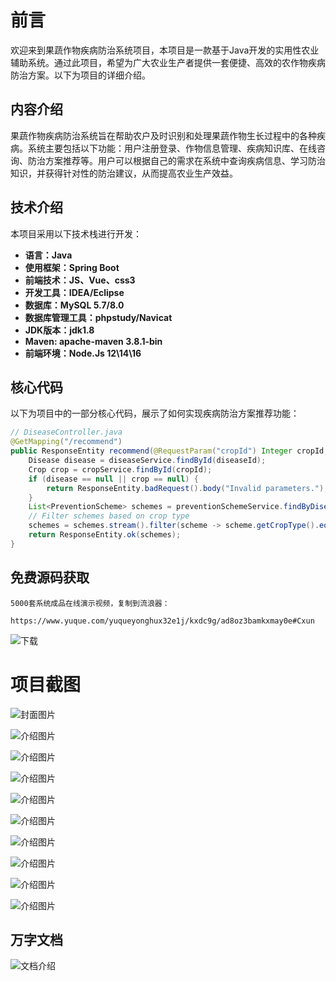 # 前言

欢迎来到果蔬作物疾病防治系统项目，本项目是一款基于Java开发的实用性农业辅助系统。通过此项目，希望为广大农业生产者提供一套便捷、高效的农作物疾病防治方案。以下为项目的详细介绍。

## 内容介绍

果蔬作物疾病防治系统旨在帮助农户及时识别和处理果蔬作物生长过程中的各种疾病。系统主要包括以下功能：用户注册登录、作物信息管理、疾病知识库、在线咨询、防治方案推荐等。用户可以根据自己的需求在系统中查询疾病信息、学习防治知识，并获得针对性的防治建议，从而提高农业生产效益。

## 技术介绍

本项目采用以下技术栈进行开发：

- **语言：Java**
- **使用框架：Spring Boot**
- **前端技术：JS、Vue、css3**
- **开发工具：IDEA/Eclipse**
- **数据库：MySQL 5.7/8.0**
- **数据库管理工具：phpstudy/Navicat**
- **JDK版本：jdk1.8**
- **Maven: apache-maven 3.8.1-bin**
- **前端环境：Node.Js 12\14\16**

## 核心代码

以下为项目中的一部分核心代码，展示了如何实现疾病防治方案推荐功能：

```java
// DiseaseController.java
@GetMapping("/recommend")
public ResponseEntity recommend(@RequestParam("cropId") Integer cropId, @RequestParam("diseaseId") Integer diseaseId) {
    Disease disease = diseaseService.findById(diseaseId);
    Crop crop = cropService.findById(cropId);
    if (disease == null || crop == null) {
        return ResponseEntity.badRequest().body("Invalid parameters.");
    }
    List<PreventionScheme> schemes = preventionSchemeService.findByDiseaseId(diseaseId);
    // Filter schemes based on crop type
    schemes = schemes.stream().filter(scheme -> scheme.getCropType().equals(crop.getType())).collect(Collectors.toList());
    return ResponseEntity.ok(schemes);
}
```

## 免费源码获取

```
5000套系统成品在线演示视频，复制到流浪器： 
```
```
https://www.yuque.com/yuqueyonghux32e1j/kxdc9g/ad8oz3bamkxmay0e#Cxun
```
![下载](https://img12.360buyimg.com/ddimg/jfs/t1/339687/11/1349/28408/68ad865fF412d7877/adaa650483a100f2.jpg)

# 项目截图

![封面图片](https://img11.360buyimg.com/ddimg/jfs/t1/320897/18/25475/197420/689e9c0aF4ba8fb59/2a09390ce1b7e0e3.jpg)

![介绍图片](https://img14.360buyimg.com/ddimg/jfs/t1/312358/9/26646/138493/689e9be8Fb3e60e95/320e91e81b3188c6.jpg)

![介绍图片](https://img10.360buyimg.com/ddimg/jfs/t1/309996/29/26671/141692/689e9be9Fb3cc81a9/e7c3a183bf8bf323.jpg)

![介绍图片](https://img10.360buyimg.com/ddimg/jfs/t1/311096/14/26712/29220/689e9beaF8dc9f04e/f524cd7574e668d4.jpg)

![介绍图片](https://img14.360buyimg.com/ddimg/jfs/t1/327967/23/4651/36129/689e9beaF0c7ddaa0/fe02fd8a4e8c600b.jpg)

![介绍图片](https://img13.360buyimg.com/ddimg/jfs/t1/320602/27/24889/35490/689e9bebFbdb645ae/aa81198f5cee53ce.jpg)

![介绍图片](https://img13.360buyimg.com/ddimg/jfs/t1/291562/27/19038/93777/689e9becFdd834581/ad788c6b8ef8a4c1.jpg)

![介绍图片](https://img13.360buyimg.com/ddimg/jfs/t1/316185/7/26555/38040/689e9bedFc6cd86ec/a4f3231305bcaa80.jpg)

![介绍图片](https://img14.360buyimg.com/ddimg/jfs/t1/324462/5/4742/32958/689e9beeF9546f3e4/48880d242f9afbff.jpg)

![介绍图片](https://img13.360buyimg.com/ddimg/jfs/t1/311720/30/26712/42767/689e9befF2db6b5b3/e6122ca2cb3656cb.jpg)


## 万字文档
![文档介绍](https://img14.360buyimg.com/ddimg/jfs/t1/338393/1/3576/156947/68b1ad0cF74dc525c/ff9cd6c574295685.jpg)
